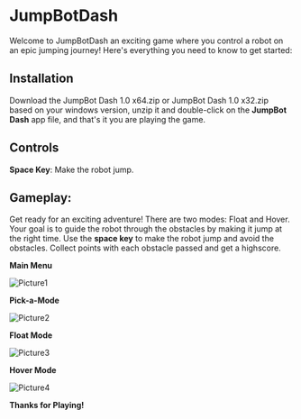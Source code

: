 # JumpBotDash

Welcome to JumpBotDash an exciting game where you control a robot on an epic jumping journey! Here's everything you need to know to get started:

## Installation
Download the JumpBot Dash 1.0 x64.zip or JumpBot Dash 1.0 x32.zip based on your windows version,
unzip it and double-click on the **JumpBot Dash** app file, and that's it you are playing the game.

## Controls
**Space Key**: Make the robot jump.

## Gameplay: 
Get ready for an exciting adventure! There are two modes: Float and Hover. Your goal is to guide the robot through the obstacles by making it jump at the right time. 
Use the **space key** to make the robot jump and avoid the obstacles. Collect points with each obstacle passed and get a highscore.

**Main Menu**

![Picture1](https://github.com/mrLjuzov/JumpBotDash/assets/151483988/ba89f0ab-6aec-4929-958b-64cd6005c0b4)

**Pick-a-Mode**

![Picture2](https://github.com/mrLjuzov/JumpBotDash/assets/151483988/43ed8ac5-1165-4398-a6c2-4cb97e3f70d3)

**Float Mode**

![Picture3](https://github.com/mrLjuzov/JumpBotDash/assets/151483988/2f288cd4-fbb8-4940-a1ce-03707cc5cdb7)

**Hover Mode**

![Picture4](https://github.com/mrLjuzov/JumpBotDash/assets/151483988/5761013e-5eb9-4814-beb7-32273ba9a326)

**Thanks for Playing!**
